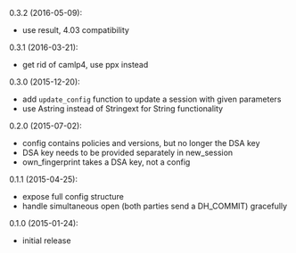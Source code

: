 0.3.2 (2016-05-09):
* use result, 4.03 compatibility

0.3.1 (2016-03-21):
* get rid of camlp4, use ppx instead

0.3.0 (2015-12-20):
* add `update_config` function to update a session with given parameters
* use Astring instead of Stringext for String functionality

0.2.0 (2015-07-02):
* config contains policies and versions, but no longer the DSA key
* DSA key needs to be provided separately in new_session
* own_fingerprint takes a DSA key, not a config

0.1.1 (2015-04-25):
* expose full config structure
* handle simultaneous open (both parties send a DH_COMMIT) gracefully

0.1.0 (2015-01-24):
* initial release